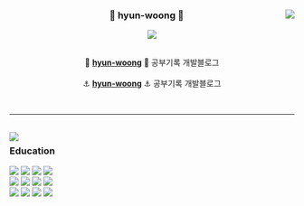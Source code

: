 <div align="center">
  
  <img align="right" src="https://github-readme-stats.vercel.app/api?username=hyun-woong&show_icons=true&theme=cobalt&hide="/>
 
  ### 🌿 hyun-woong 🌿
 
 <a href="https://github.com/hyun-woong">
 <img src="https://hits.seeyoufarm.com/api/count/incr/badge.svg?url=https%3A%2F%2Fgithub.com%2Fhyun-woong&count_bg=%23000000&title_bg=%23000000&icon=github.svg&icon_color=%23E7E7E7&title=GitHub&edge_flat=false)"/>
  </a>
  <br>
  </a> 
  
<br>

🌊 [**hyun-woong**](https://woong0926.tistory.com) 🌊  공부기록 개발블로그
<br>
<br>
⚓ [**hyun-woong**](https://woong0926.tistory.com) ⚓  공부기록 개발블로그
 
 <br>
 
</div>
  
 ---
 
 <br>
 
<a href="https://suave-lilac-075.notion.site/b1ac3609f8a946c3a1939b5d46211e44?v=cc0f75ec13e54868a33bb57336fb9ee8">
<img align="left" src="https://github-readme-stats.vercel.app/api/top-langs/?username=hyun-woong&theme=cobalt&exclude_repo=Computer-Science-Engineering&layout=compact&langs_count=10"/></a>
 
<div align="left">
 
###  Education
  
<img src="https://img.shields.io/badge/Jenkins-D73634?style=for-the-badge&logo=Jenkins&logoColor=white">
<img src="https://img.shields.io/badge/jwt-000000?style=for-the-badge&logo=jwt&logoColor=white">
<img src="https://img.shields.io/badge/Docker-4DCBFE?style=for-the-badge&logo=Docker&logoColor=white">
<img src="https://img.shields.io/badge/AWS EC2-F58536?style=for-the-badge&logo=AWS&logoColor=white">
  
<br>
<img src="https://img.shields.io/badge/Spring-6DB33F?style=for-the-badge&logo=Spring&logoColor=white">
<img src="https://img.shields.io/badge/Java-EC2025?style=for-the-badge&logo=Java&logoColor=white">
<img src="https://img.shields.io/badge/Gradle-39D52D?style=for-the-badge&logo=Gradle&logoColor=white">
<img src="https://img.shields.io/badge/Notion-181818?style=for-the-badge&logo=Notion&logoColor=white">
  
<br>
<img src="https://img.shields.io/badge/MySQL-4479A1?style=for-the-badge&logo=MySQL&logoColor=white">
<img src="https://img.shields.io/badge/Amazon S3-E15343?style=for-the-badge&logo=S3&logoColor=white">
<img src="https://img.shields.io/badge/github-181717?style=for-the-badge&logo=github&logoColor=white">
<img src="https://img.shields.io/badge/Slack-4A154B?style=for-the-badge&logo=Slack&logoColor=white">



